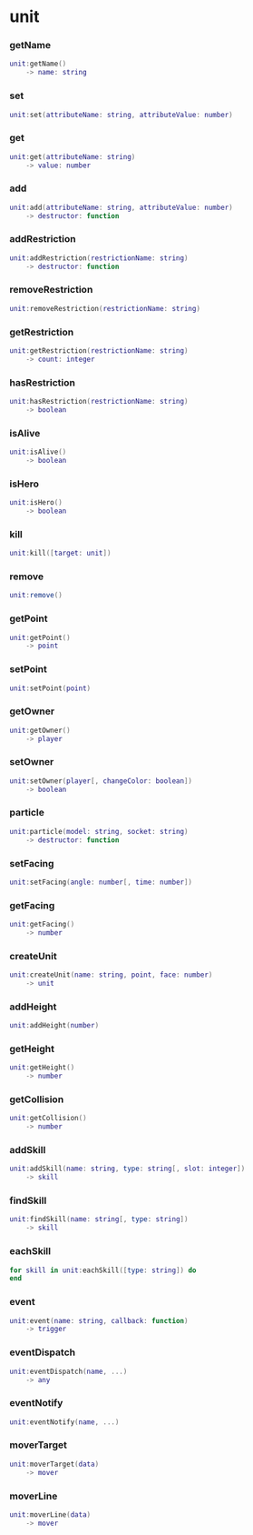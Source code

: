# unit

### getName
```lua
unit:getName()
    -> name: string
```

### set
```lua
unit:set(attributeName: string, attributeValue: number)
```

### get
```lua
unit:get(attributeName: string)
    -> value: number
```

### add
```lua
unit:add(attributeName: string, attributeValue: number)
    -> destructor: function
```

### addRestriction
```lua
unit:addRestriction(restrictionName: string)
    -> destructor: function
```

### removeRestriction
```lua
unit:removeRestriction(restrictionName: string)
```

### getRestriction
```lua
unit:getRestriction(restrictionName: string)
    -> count: integer
```

### hasRestriction
```lua
unit:hasRestriction(restrictionName: string)
    -> boolean
```

### isAlive
```lua
unit:isAlive()
    -> boolean
```

### isHero
```lua
unit:isHero()
    -> boolean
```

### kill
```lua
unit:kill([target: unit])
```

### remove
```lua
unit:remove()
```

### getPoint
```lua
unit:getPoint()
    -> point
```

### setPoint
```lua
unit:setPoint(point)
```

### getOwner
```lua
unit:getOwner()
    -> player
```

### setOwner
```lua
unit:setOwner(player[, changeColor: boolean])
    -> boolean
```

### particle
```lua
unit:particle(model: string, socket: string)
    -> destructor: function
```

### setFacing
```lua
unit:setFacing(angle: number[, time: number])
```

### getFacing
```lua
unit:getFacing()
    -> number
```

### createUnit
```lua
unit:createUnit(name: string, point, face: number)
    -> unit
```

### addHeight
```lua
unit:addHeight(number)
```

### getHeight
```lua
unit:getHeight()
    -> number
```

### getCollision
```lua
unit:getCollision()
    -> number
```

### addSkill
```lua
unit:addSkill(name: string, type: string[, slot: integer])
    -> skill
```

### findSkill
```lua
unit:findSkill(name: string[, type: string])
    -> skill
```

### eachSkill
```lua
for skill in unit:eachSkill([type: string]) do
end
```

### event
```lua
unit:event(name: string, callback: function)
    -> trigger
```

### eventDispatch
```lua
unit:eventDispatch(name, ...)
    -> any
```

### eventNotify
```lua
unit:eventNotify(name, ...)
```

### moverTarget
```lua
unit:moverTarget(data)
    -> mover
```

### moverLine
```lua
unit:moverLine(data)
    -> mover
```
